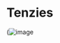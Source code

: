 # Tenzies

(![image](https://user-images.githubusercontent.com/115580342/234982860-bcd04078-3835-499d-a955-a25acedd4f38.png)
